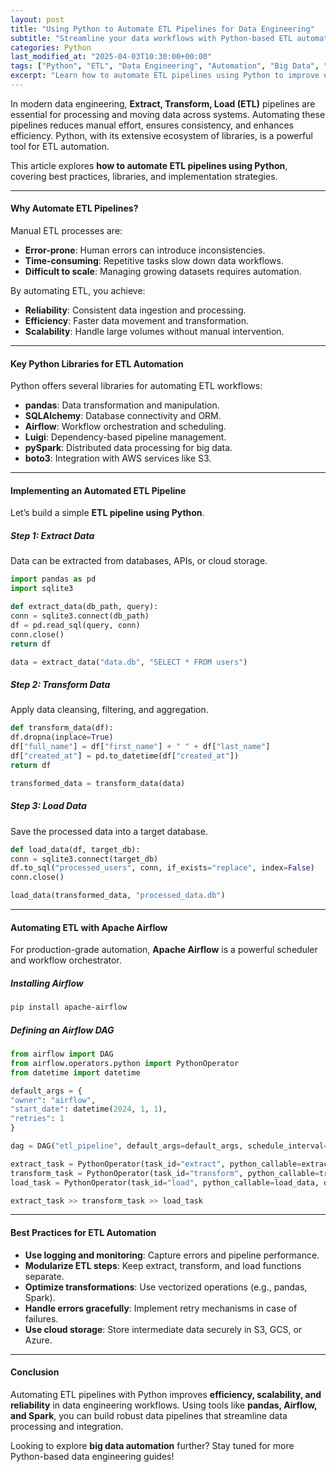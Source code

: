```yaml
---
layout: post
title: "Using Python to Automate ETL Pipelines for Data Engineering"
subtitle: "Streamline your data workflows with Python-based ETL automation"
categories: Python
last_modified_at: "2025-04-03T10:30:00+00:00"
tags: ["Python", "ETL", "Data Engineering", "Automation", "Big Data", "Pipelines"]
excerpt: "Learn how to automate ETL pipelines using Python to improve efficiency, scalability, and reliability in data engineering workflows."
---
```

In modern data engineering, **Extract, Transform, Load (ETL)** pipelines are essential for processing and moving data across systems. Automating these pipelines reduces manual effort, ensures consistency, and enhances efficiency. Python, with its extensive ecosystem of libraries, is a powerful tool for ETL automation.

This article explores **how to automate ETL pipelines using Python**, covering best practices, libraries, and implementation strategies.

---

#### Why Automate ETL Pipelines?

Manual ETL processes are:

- **Error-prone**: Human errors can introduce inconsistencies.
- **Time-consuming**: Repetitive tasks slow down data workflows.
- **Difficult to scale**: Managing growing datasets requires automation.

By automating ETL, you achieve:

- **Reliability**: Consistent data ingestion and processing.
- **Efficiency**: Faster data movement and transformation.
- **Scalability**: Handle large volumes without manual intervention.

---

#### Key Python Libraries for ETL Automation

Python offers several libraries for automating ETL workflows:

- **pandas**: Data transformation and manipulation.
- **SQLAlchemy**: Database connectivity and ORM.
- **Airflow**: Workflow orchestration and scheduling.
- **Luigi**: Dependency-based pipeline management.
- **pySpark**: Distributed data processing for big data.
- **boto3**: Integration with AWS services like S3.

---

#### Implementing an Automated ETL Pipeline

Let’s build a simple **ETL pipeline using Python**.

##### Step 1: Extract Data

Data can be extracted from databases, APIs, or cloud storage.

```python  
import pandas as pd  
import sqlite3

def extract_data(db_path, query):  
conn = sqlite3.connect(db_path)  
df = pd.read_sql(query, conn)  
conn.close()  
return df

data = extract_data("data.db", "SELECT * FROM users")  
```

##### Step 2: Transform Data

Apply data cleansing, filtering, and aggregation.

```python  
def transform_data(df):  
df.dropna(inplace=True)  
df["full_name"] = df["first_name"] + " " + df["last_name"]  
df["created_at"] = pd.to_datetime(df["created_at"])  
return df

transformed_data = transform_data(data)  
```

##### Step 3: Load Data

Save the processed data into a target database.

```python  
def load_data(df, target_db):  
conn = sqlite3.connect(target_db)  
df.to_sql("processed_users", conn, if_exists="replace", index=False)  
conn.close()

load_data(transformed_data, "processed_data.db")  
```

---

#### Automating ETL with Apache Airflow

For production-grade automation, **Apache Airflow** is a powerful scheduler and workflow orchestrator.

##### Installing Airflow

```bash  
pip install apache-airflow  
```

##### Defining an Airflow DAG

```python  
from airflow import DAG  
from airflow.operators.python import PythonOperator  
from datetime import datetime

default_args = {  
"owner": "airflow",  
"start_date": datetime(2024, 1, 1),  
"retries": 1  
}

dag = DAG("etl_pipeline", default_args=default_args, schedule_interval="@daily")

extract_task = PythonOperator(task_id="extract", python_callable=extract_data, dag=dag)  
transform_task = PythonOperator(task_id="transform", python_callable=transform_data, dag=dag)  
load_task = PythonOperator(task_id="load", python_callable=load_data, dag=dag)

extract_task >> transform_task >> load_task  
```

---

#### Best Practices for ETL Automation

- **Use logging and monitoring**: Capture errors and pipeline performance.
- **Modularize ETL steps**: Keep extract, transform, and load functions separate.
- **Optimize transformations**: Use vectorized operations (e.g., pandas, Spark).
- **Handle errors gracefully**: Implement retry mechanisms in case of failures.
- **Use cloud storage**: Store intermediate data securely in S3, GCS, or Azure.

---

#### Conclusion

Automating ETL pipelines with Python improves **efficiency, scalability, and reliability** in data engineering workflows. Using tools like **pandas, Airflow, and Spark**, you can build robust data pipelines that streamline data processing and integration.

Looking to explore **big data automation** further? Stay tuned for more Python-based data engineering guides!  
